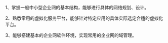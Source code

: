 
1、掌握一般中小型企业网的基本结构，能够进行具体的网络规划、设计。


2、熟悉常用的虚拟化服务平台，能够针对特定应用的具体实际选定合适的虚拟化平台。


3、能够搭建基本的企业网软件环境，实现常用的企业网的域管理。


